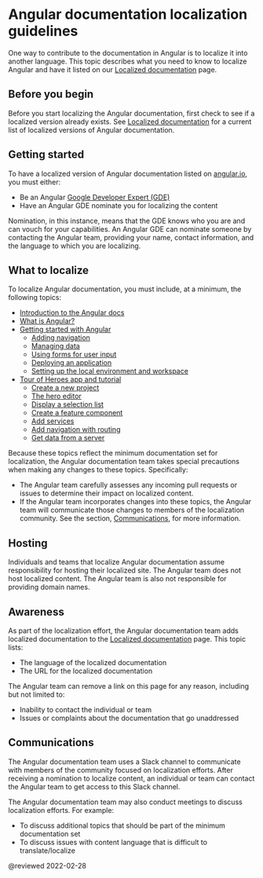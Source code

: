 # Angular documentation localization guidelines

One way to contribute to the documentation in Angular is to localize it into another language.
This topic describes what you need to know to localize Angular and have it listed on our [Localized documentation](guide/localized-documentation) page.

## Before you begin

Before you start localizing the Angular documentation, first check to see if a localized version already exists.
See [Localized documentation](guide/localized-documentation) for a current list of localized versions of Angular documentation.

## Getting started

To have a localized version of Angular documentation listed on [angular.io](https://angular.io), you must either:

*   Be an Angular [Google Developer Expert (GDE)](https://developers.google.com/community/experts)
*   Have an Angular GDE nominate you for localizing the content

Nomination, in this instance, means that the GDE knows who you are and can vouch for your capabilities.
An Angular GDE can nominate someone by contacting the Angular team, providing your name, contact information, and the language to which you are localizing.

## What to localize

To localize Angular documentation, you must include, at a minimum, the following topics:

*   [Introduction to the Angular docs](docs)
*   [What is Angular?](guide/what-is-angular)
*   [Getting started with Angular](start)
    *   [Adding navigation](start/start-routing)
    *   [Managing data](start/start-data)
    *   [Using forms for user input](start/start-forms)
    *   [Deploying an application](start/start-deployment)
    *   [Setting up the local environment and workspace](guide/setup-local)
*   [Tour of Heroes app and tutorial](tutorial)
    *   [Create a new project](tutorial/toh-pt0)
    *   [The hero editor](tutorial/toh-pt1)
    *   [Display a selection list](tutorial/toh-pt2)
    *   [Create a feature component](tutorial/toh-pt3)
    *   [Add services](tutorial/toh-pt4)
    *   [Add navigation with routing](tutorial/toh-pt5)
    *   [Get data from a server](tutorial/toh-pt6)

Because these topics reflect the minimum documentation set for localization, the Angular documentation team takes special precautions when making any changes to these topics.
Specifically:

*   The Angular team carefully assesses any incoming pull requests or issues to determine their impact on localized content.
*   If the Angular team incorporates changes into these topics, the Angular team will communicate those changes to members of the localization community.
    See the section, [Communications](#communications), for more information.

## Hosting

Individuals and teams that localize Angular documentation assume responsibility for hosting their localized site.
The Angular team does not host localized content.
The Angular team is also not responsible for providing domain names.

## Awareness

As part of the localization effort, the Angular documentation team adds localized documentation to the [Localized documentation](guide/localized-documentation) page.
This topic lists:

*   The language of the localized documentation
*   The URL for the localized documentation

The Angular team can remove a link on this page for any reason, including but not limited to:

*   Inability to contact the individual or team
*   Issues or complaints about the documentation that go unaddressed

## Communications

The Angular documentation team uses a Slack channel to communicate with members of the community focused on localization efforts.
After receiving a nomination to localize content, an individual or team can contact the Angular team to get access to this Slack channel.

The Angular documentation team may also conduct meetings to discuss localization efforts.
For example:

*   To discuss additional topics that should be part of the minimum documentation set
*   To discuss issues with content language that is difficult to translate/localize

<!-- links -->

<!-- external links -->

<!-- end links -->

@reviewed 2022-02-28
